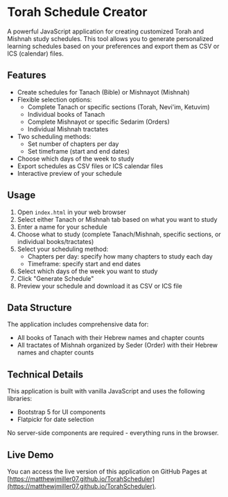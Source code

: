 # Torah Schedule Creator

A powerful JavaScript application for creating customized Torah and Mishnah study schedules. This tool allows you to generate personalized learning schedules based on your preferences and export them as CSV or ICS (calendar) files.

## Features

- Create schedules for Tanach (Bible) or Mishnayot (Mishnah)
- Flexible selection options:
  - Complete Tanach or specific sections (Torah, Nevi'im, Ketuvim)
  - Individual books of Tanach
  - Complete Mishnayot or specific Sedarim (Orders)
  - Individual Mishnah tractates
- Two scheduling methods:
  - Set number of chapters per day
  - Set timeframe (start and end dates)
- Choose which days of the week to study
- Export schedules as CSV files or ICS calendar files
- Interactive preview of your schedule

## Usage

1. Open `index.html` in your web browser
2. Select either Tanach or Mishnah tab based on what you want to study
3. Enter a name for your schedule
4. Choose what to study (complete Tanach/Mishnah, specific sections, or individual books/tractates)
5. Select your scheduling method:
   - Chapters per day: specify how many chapters to study each day
   - Timeframe: specify start and end dates
6. Select which days of the week you want to study
7. Click "Generate Schedule"
8. Preview your schedule and download it as CSV or ICS file

## Data Structure

The application includes comprehensive data for:

- All books of Tanach with their Hebrew names and chapter counts
- All tractates of Mishnah organized by Seder (Order) with their Hebrew names and chapter counts

## Technical Details

This application is built with vanilla JavaScript and uses the following libraries:

- Bootstrap 5 for UI components
- Flatpickr for date selection

No server-side components are required - everything runs in the browser.

## Live Demo

You can access the live version of this application on GitHub Pages at [https://matthewjmiller07.github.io/TorahScheduler](https://matthewjmiller07.github.io/TorahScheduler).
